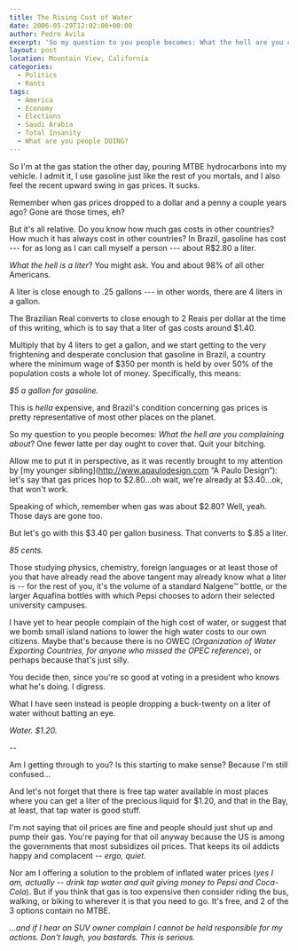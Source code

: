 ```yaml
---
title: The Rising Cost of Water
date: 2006-05-29T12:02:00+00:00
author: Pedro Ávila
excerpt: 'So my question to you people becomes: What the hell are you complaining about? Quit your bitching.'
layout: post
location: Mountain View, California
categories:
  - Politics
  - Rants
tags:
  - America
  - Economy
  - Elections
  - Saudi Arabia
  - Total Insanity
  - What are you people DOING?
---
```

So I'm at the gas station the other day, pouring MTBE hydrocarbons into my vehicle. I admit it, I use gasoline just like the rest of you mortals, and I also feel the recent upward swing in gas prices. It sucks.

Remember when gas prices dropped to a dollar and a penny a couple years ago? Gone are those times, eh?

But it's all relative. Do you know how much gas costs in other countries? How much it has always cost in other countries? In Brazil, gasoline has cost --- for as long as I can call myself a person --- about R$2.80 a liter.

_What the hell is a liter_? You might ask. You and about 98% of all other Americans.

A liter is close enough to .25 gallons --- in other words, there are 4 liters in a gallon.

The Brazilian Real converts to close enough to 2 Reais per dollar at the time of this writing, which is to say that a liter of gas costs around $1.40.

Multiply that by 4 liters to get a gallon, and we start getting to the very frightening and desperate conclusion that gasoline in Brazil, a country where the minimum wage of $350 per month is held by over 50% of the population costs a whole lot of money. Specifically, this means:

_$5 a gallon for gasoline._

This is _hella_ expensive, and Brazil's condition concerning gas prices is pretty representative of most other places on the planet.

So my question to you people becomes: _What the hell are you complaining about_? One fewer latte per day ought to cover that. Quit your bitching.

Allow me to put it in perspective, as it was recently brought to my attention by [my younger sibling](http://www.apaulodesign.com “A Paulo Design“): let's say that gas prices hop to $2.80...oh wait, we're already at $3.40...ok, that won't work.

Speaking of which, remember when gas was about $2.80? Well, yeah. Those days are gone too.

But let's go with this $3.40 per gallon business. That converts to $.85 a liter.

_85 cents._

Those studying physics, chemistry, foreign languages or at least those of you that have already read the above tangent may already know what a liter is -- for the rest of you, it's the volume of a standard Nalgene™ bottle, or the larger Aquafina bottles with which Pepsi chooses to adorn their selected university campuses.

I have yet to hear people complain of the high cost of water, or suggest that we bomb small island nations to lower the high water costs to our own citizens. Maybe that's because there is no OWEC (_Organization of Water Exporting Countries, for anyone who missed the OPEC reference_), or perhaps because that's just silly.

You decide then, since you're so good at voting in a president who knows what he's doing. I digress.

What I have seen instead is people dropping a buck-twenty on a liter of water without batting an eye.

_Water. $1.20._

--

Am I getting through to you? Is this starting to make sense? Because I'm still confused...

And let's not forget that there is free tap water available in most places where you can get a liter of the precious liquid for $1.20, and that in the Bay, at least, that tap water is good stuff.

I'm not saying that oil prices are fine and people should just shut up and pump their gas. You're paying for that oil anyway because the US is among the governments that most subsidizes oil prices. That keeps its oil addicts happy and complacent -- _ergo, quiet_.

Nor am I offering a solution to the problem of inflated water prices (_yes I am, actually -- drink tap water and quit giving money to Pepsi and Coca-Cola_). But if you think that gas is too expensive then consider riding the bus, walking, or biking to wherever it is that you need to go. It's free, and 2 of the 3 options contain no MTBE.

_...and if I hear an SUV owner complain I cannot be held responsible for my actions. Don't laugh, you bastards. This is serious._